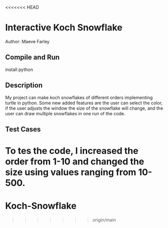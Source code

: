 <<<<<<< HEAD

# Interactive Koch Snowflake
Author: Maeve Farley 

## Compile and Run
install python 

## Description
My project can make koch snowflakes of different orders implementing turtle in python. Some new added features are the user can select the color, if the user adjusts the window the size of the snowflake will change, and the user can draw multiple snowflakes in one run of the code. 

## Test Cases
To tes the code, I increased the order from 1-10 and changed the size using values ranging from 10-500. 
=======
# Koch-Snowflake
>>>>>>> origin/main
